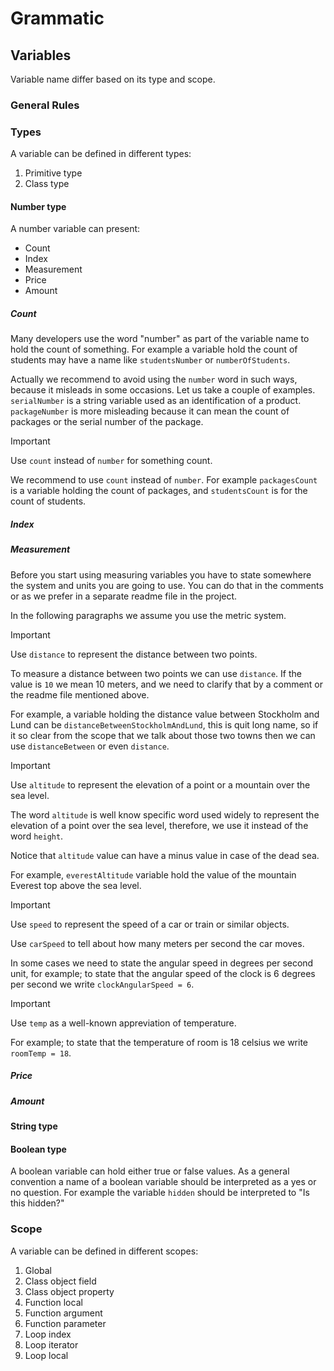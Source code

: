 # Grammatic

## Variables

Variable name differ based on its type and scope.

### General Rules



### Types

A variable can be defined in different types:
1. Primitive type
2. Class type

#### Number type

A number variable can present:
- Count
- Index
- Measurement
- Price
- Amount

##### Count

Many developers use the word "number" as part of the variable name to hold the count of something. For example a variable hold the count of students may have a name like `studentsNumber` or `numberOfStudents`. 

Actually we recommend to avoid using the `number` word in such ways, because it misleads in some occasions. Let us take a couple of examples. `serialNumber` is a string variable used as an identification of a product. `packageNumber` is more misleading because it can mean the count of packages or the serial number of the package.

>[!Important]
>Use `count` instead of `number` for something count.

We recommend to use `count` instead of `number`. For example `packagesCount` is a variable holding the count of packages, and `studentsCount` is for the count of students.


##### Index


##### Measurement

Before you start using measuring variables you have to state somewhere the system and units you are going to use. You can do that in the comments or as we prefer in a separate readme file in the project.

In the following paragraphs we assume you use the metric system. 

>[!Important]
>Use `distance` to represent the distance between two points.

To measure a distance between two points we can use `distance`. If the value is `10` we mean 10 meters, and we need to clarify that by a comment or the readme file mentioned above.

For example, a variable holding the distance value between Stockholm and Lund can be `distanceBetweenStockholmAndLund`, this is quit long name, so if it so clear from the scope that we talk about those two towns then we can use `distanceBetween` or even `distance`.

>[!Important]
>Use `altitude` to represent the elevation of a point or a mountain over the sea level.

The word `altitude` is well know specific word used widely to represent the elevation of a point over the sea level, therefore, we use it instead of the word `height`.

Notice that `altitude` value can have a minus value in case of the dead sea.

For example, `everestAltitude` variable hold the value of the mountain Everest top above the sea level.

>[!Important]
>Use `speed` to represent the speed of a car or train or similar objects.

Use `carSpeed` to tell about how many meters per second the car moves.

In some cases we need to state the angular speed in degrees per second unit, for example; to state that the angular speed of the clock is 6 degrees per second we write `clockAngularSpeed = 6`.

>[!Important]
>Use `temp` as a well-known appreviation of temperature.

For example; to state that the temperature of room is 18 celsius we write `roomTemp = 18`.


##### Price


##### Amount


#### String type


#### Boolean type
A boolean variable can hold either true or false values.
As a general convention a name of a boolean variable should be interpreted as a yes or no question.
For example the variable `hidden` should be interpreted to "Is this hidden?"

### Scope

A variable can be defined in different scopes:
1. Global
2. Class object field
3. Class object property
4. Function local
5. Function argument
6. Function parameter
7. Loop index
8. Loop iterator
9. Loop local

